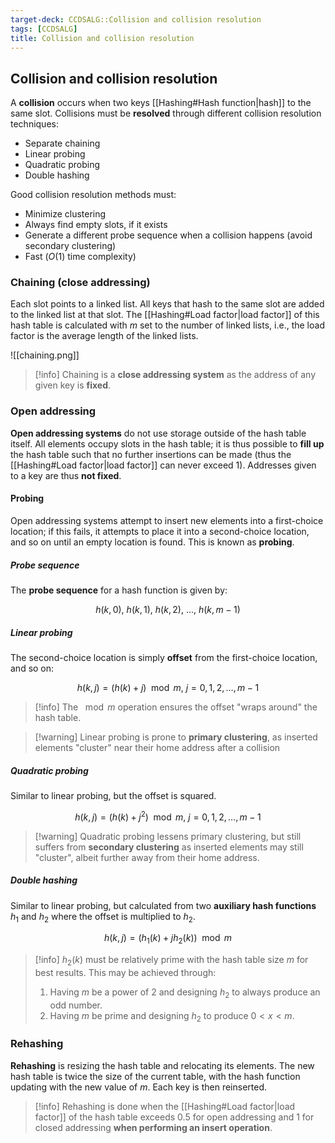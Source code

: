 ```yaml
---
target-deck: CCDSALG::Collision and collision resolution
tags: [CCDSALG]
title: Collision and collision resolution
---
```


## Collision and collision resolution

A **collision** occurs when two keys [[Hashing#Hash function|hash]] to the same slot. Collisions must be **resolved** through different collision resolution techniques:

- Separate chaining
- Linear probing
- Quadratic probing
- Double hashing

Good collision resolution methods must:

- Minimize clustering
- Always find empty slots, if it exists
- Generate a different probe sequence when a collision happens (avoid secondary clustering)
- Fast ($O(1)$ time complexity)
<!--ID: 1723125358985-->

### Chaining (close addressing)

Each slot points to a linked list. All keys that hash to the same slot are added to the linked list at that slot. The [[Hashing#Load factor|load factor]] of this hash table is calculated with $m$ set to the number of linked lists, i.e., the load factor is the average length of the linked lists.

![[chaining.png]]

>[!info] Chaining is a **close addressing system** as the address of any given key is **fixed**.

<!--ID: 1723125358987-->

### Open addressing

**Open addressing systems** do not use storage outside of the hash table itself. All elements occupy slots in the hash table; it is thus possible to **fill up** the hash table such that no further insertions can be made (thus the [[Hashing#Load factor|load factor]] can never exceed 1). Addresses given to a key are thus **not fixed**.
<!--ID: 1723125358989-->

#### Probing

Open addressing systems attempt to insert new elements into a first-choice location; if this fails, it attempts to place it into a second-choice location, and so on until an empty location is found. This is known as **probing**.

<!--ID: 1723125358992-->

##### Probe sequence

The **probe sequence** for a hash function is given by:

$$
h(k,0), \ h(k,1), \ h(k,2), \ \dots, \ h(k,m-1)
$$
<!--ID: 1723125358994-->

##### Linear probing

The second-choice location is simply **offset** from the first-choice location, and so on:

$$
h(k,j) = (h(k) + j) \mod m, \ j = 0, 1, 2, \dots, m-1
$$

>[!info] The $\mod m$ operation ensures the offset "wraps around" the hash table.

>[!warning] Linear probing is prone to **primary clustering**, as inserted elements "cluster" near their home address after a collision

<!--ID: 1723125358998-->

##### Quadratic probing

Similar to linear probing, but the offset is squared.

$$
h(k,j) = (h(k) + j^2) \mod m, \ j = 0, 1, 2, \dots, m-1
$$

>[!warning] Quadratic probing lessens primary clustering, but still suffers from **secondary clustering** as inserted elements may still "cluster", albeit further away from their home address.

<!--ID: 1723125359001-->

##### Double hashing

Similar to linear probing, but calculated from two **auxiliary hash functions** $h_1$ and $h_2$ where the offset is multiplied to $h_2$.

$$
h(k, j) = (h_1(k) + jh_2(k)) \mod m
$$

>[!info] $h_2(k)$ must be relatively prime with the hash table size $m$ for best results. This may be achieved through:
>1. Having $m$ be a power of 2 and designing $h_2$ to always produce an odd number.
>2. Having $m$ be prime and designing $h_2$ to produce $0 < x < m$.

<!--ID: 1723125359004-->

### Rehashing

**Rehashing** is resizing the hash table and relocating its elements. The new hash table is twice the size of the current table, with the hash function updating with the new value of $m$. Each key is then reinserted.

>[!info] Rehashing is done when the [[Hashing#Load factor|load factor]] of the hash table exceeds $0.5$ for open addressing and $1$ for closed addressing **when performing an insert operation**.

<!--ID: 1723125359006-->
